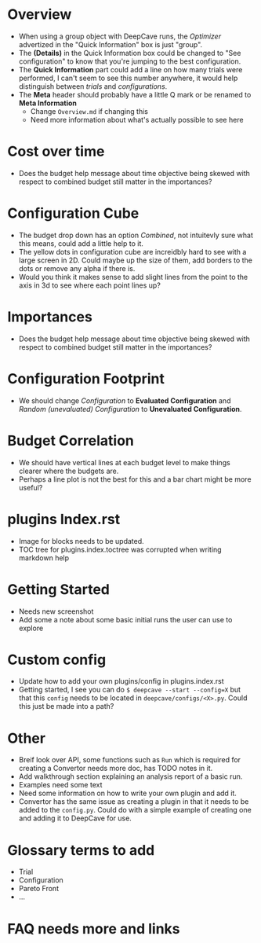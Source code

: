 # Overview
* When using a group object with DeepCave runs, the *Optimizer* advertized in the "Quick Information" box is just "group".
* The __(Details)__ in the Quick Information box could be changed to "See configuration" to know that you're jumping to the best configuration.
* The **Quick Information** part could add a line on how many trials were performed, I can't seem to see this number anywhere, it would help distinguish between _trials_ and _configurations_.
* The **Meta** header should probably have a little Q mark or be renamed to **Meta Information**
    * Change `Overview.md` if changing this
    * Need more information about what's actually possible to see here

# Cost over time
* Does the budget help message about time objective being skewed with respect to combined budget still matter in the importances?

# Configuration Cube
* The budget drop down has an option _Combined_, not intuitevly sure what this means, could add a little help to it.
* The yellow dots in configuration cube are increidbly hard to see with a large screen in 2D. Could maybe up the size of them, add borders to the dots or remove any alpha if there is.
* Would you think it makes sense to add slight lines from the point to the axis in 3d to see where each point lines up?

# Importances
* Does the budget help message about time objective being skewed with respect to combined budget still matter in the importances?

# Configuration Footprint
* We should change *Configuration* to **Evaluated Configuration** and *Random (unevaluated) Configuration* to **Unevaluated Configuration**.

# Budget Correlation
* We should have vertical lines at each budget level to make things clearer where the budgets are.
* Perhaps a line plot is not the best for this and a bar chart might be more useful?

# plugins Index.rst
* Image for blocks needs to be updated.
* TOC tree for plugins.index.toctree was corrupted when writing markdown help

# Getting Started
* Needs new screenshot
* Add some a note about some basic initial runs the user can use to explore

# Custom config
* Update how to add your own plugins/config in plugins.index.rst
* Getting started, I see you can do `$ deepcave --start --config=X` but that this `config` needs to be located in `deepcave/configs/<X>.py`. Could this just be made into a path?

# Other
* Breif look over API, some functions such as `Run` which is required for creating a Convertor needs more doc, has TODO notes in it.
* Add walkthrough section explaining an analysis report of a basic run.
* Examples need some text
* Need some information on how to write your own plugin and add it.
* Convertor has the same issue as creating a plugin in that it needs to be added to the `config.py`. Could do with a simple example of creating one and adding it to DeepCave for use.

# Glossary terms to add
* Trial
* Configuration
* Pareto Front
* ...

# FAQ needs more and links

